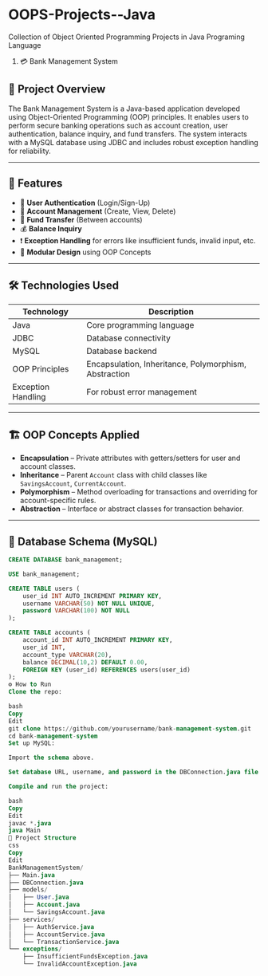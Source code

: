 # OOPS-Projects--Java
Collection of Object Oriented Programming Projects in Java Programing Language
1. 💳 Bank Management System

## 📌 Project Overview

The Bank Management System is a Java-based application developed using Object-Oriented Programming (OOP) principles. It enables users to perform secure banking operations such as account creation, user authentication, balance inquiry, and fund transfers. The system interacts with a MySQL database using JDBC and includes robust exception handling for reliability.

---

## 🚀 Features

- 🔐 **User Authentication** (Login/Sign-Up)
- 🧾 **Account Management** (Create, View, Delete)
- 💸 **Fund Transfer** (Between accounts)
- 💰 **Balance Inquiry**
- ❗ **Exception Handling** for errors like insufficient funds, invalid input, etc.
- 🧱 **Modular Design** using OOP Concepts

---

## 🛠️ Technologies Used

| Technology         | Description                     |
|--------------------|---------------------------------|
| Java               | Core programming language       |
| JDBC               | Database connectivity           |
| MySQL              | Database backend                |
| OOP Principles     | Encapsulation, Inheritance, Polymorphism, Abstraction |
|Exception Handling | For robust error management     |

---

## 🏗️ OOP Concepts Applied

- **Encapsulation** – Private attributes with getters/setters for user and account classes.
- **Inheritance** – Parent `Account` class with child classes like `SavingsAccount`, `CurrentAccount`.
- **Polymorphism** – Method overloading for transactions and overriding for account-specific rules.
- **Abstraction** – Interface or abstract classes for transaction behavior.

---

## 🧮 Database Schema (MySQL)

```sql
CREATE DATABASE bank_management;

USE bank_management;

CREATE TABLE users (
    user_id INT AUTO_INCREMENT PRIMARY KEY,
    username VARCHAR(50) NOT NULL UNIQUE,
    password VARCHAR(100) NOT NULL
);

CREATE TABLE accounts (
    account_id INT AUTO_INCREMENT PRIMARY KEY,
    user_id INT,
    account_type VARCHAR(20),
    balance DECIMAL(10,2) DEFAULT 0.00,
    FOREIGN KEY (user_id) REFERENCES users(user_id)
);
⚙️ How to Run
Clone the repo:

bash
Copy
Edit
git clone https://github.com/yourusername/bank-management-system.git
cd bank-management-system
Set up MySQL:

Import the schema above.

Set database URL, username, and password in the DBConnection.java file.

Compile and run the project:

bash
Copy
Edit
javac *.java
java Main
📂 Project Structure
css
Copy
Edit
BankManagementSystem/
├── Main.java
├── DBConnection.java
├── models/
│   ├── User.java
│   ├── Account.java
│   └── SavingsAccount.java
├── services/
│   ├── AuthService.java
│   ├── AccountService.java
│   └── TransactionService.java
└── exceptions/
    ├── InsufficientFundsException.java
    └── InvalidAccountException.java
